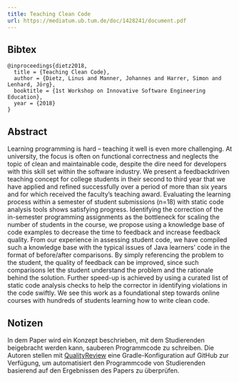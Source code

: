 ```yaml
---
title: Teaching Clean Code
url: https://mediatum.ub.tum.de/doc/1428241/document.pdf
---
```


## Bibtex

```
@inproceedings{dietz2018,
  title = {Teaching Clean Code},
  author = {Dietz, Linus and Manner, Johannes and Harrer, Simon and Lenhard, Jörg},
  booktitle = {1st Workshop on Innovative Software Engineering Education},
  year = {2018}
}
```

## Abstract

Learning programming is hard – teaching it well is even more challenging. At university, the focus is often on functional correctness and neglects the topic of clean and maintainable code, despite the dire need for developers with this skill set within the software industry. We present a feedbackdriven teaching concept for college students in their second to third year that we have applied and refined successfully over a period of more than six years and for which received the faculty’s teaching award. Evaluating the learning process within a semester of student submissions (n=18) with static code analysis tools shows satisfying progress. Identifying the correction of the in-semester programming assignments as the bottleneck for scaling the number of students in the course, we propose using a knowledge base of code examples to decrease the time to feedback and increase feedback quality. From our experience in assessing student code, we have compiled such a knowledge base with the typical issues of Java learners’ code in the format of before/after comparisons. By simply referencing the problem to the student, the quality of feedback can be improved, since such comparisons let the student understand the problem and the rationale behind the solution. Further speed-up is achieved by using a curated list of static code analysis checks to help the corrector in identifying violations in the code swiftly. We see this work as a foundational step towards online courses with hundreds of students learning how to write clean code.

## Notizen

In dem Paper wird ein Konzept beschrieben, mit dem Studierenden beigebracht werden kann, sauberen Programmcode zu schreiben. Die Autoren stellen mit [QualityReview](https://github.com/LinusDietz/QualityReview) eine Gradle-Konfiguration auf GitHub zur Verfügung, um automatisiert den Programmcode von Studierenden basierend auf den Ergebnissen des Papers zu überprüfen.
